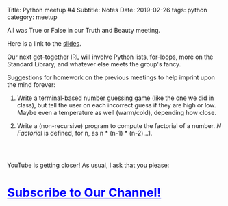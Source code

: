 Title: Python meetup #4
Subtitle: Notes
Date: 2019-02-26
tags: python
category: meetup

All was True or False in our Truth and Beauty meeting.

Here is a link to the <a href="../pdfs/python4_slides.pdf">slides</a>.

Our next get-together IRL will involve Python lists, for-loops, more on the Standard Library, and whatever else meets the group's fancy.

Suggestions for homework on the previous meetings to help imprint upon the mind forever:

1. Write a terminal-based number guessing game (like the one we did in class), but tell the user on each incorrect guess if they are high or low. Maybe even a temperature as well (warm/cold), depending how close.

2. Write a (non-recursive) program to compute the factorial of a number. _N Factorial_ is defined, for n, as n * (n-1) * (n-2)...1.

<div style="width:300px; height: 30px;">
<gcse:search></gcse:search>
</div>

YouTube is getting closer! As usual, I ask that you please:

 <h1><a style="color: blue;text-decoration: underline;" href="https://goo.gl/5SWpoj">Subscribe to Our Channel! </h1>
